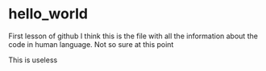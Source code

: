 # hello_world
First lesson of github
I think this is the file with all the information about the code in human language.
Not so sure at this point

This is useless
